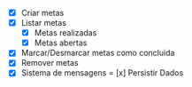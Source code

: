 - [x] Criar metas
- [x] Listar metas
    - [x] Metas realizadas
    - [x] Metas abertas
- [x] Marcar/Desmarcar metas como concluida
- [x] Remover metas
- [x] Sistema de mensagens
= [x] Persistir Dados
